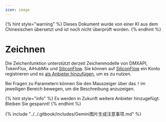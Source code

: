 ```yaml
---
icon: image
---
```


{% hint style="warning" %}
Dieses Dokument wurde von einer KI aus dem Chinesischen übersetzt und ist noch nicht überprüft worden.
{% endhint %}

# Zeichnen

Die Zeichenfunktion unterstützt derzeit Zeichenmodelle von DMXAPI, TokenFlux, AiHubMix und [SiliconFlow](../../pre-basic/providers/siliconcloud.md). Sie können auf [SiliconFlow](https://www.siliconflow.cn/) ein Konto registrieren und es [als Anbieter hinzufügen](settings/providers.md), um es zu nutzen.

Bei Fragen zu Parametern können Sie den Mauszeiger über das `?` im jeweiligen Bereich bewegen, um die Beschreibung anzuzeigen.

{% hint style="info" %}
Es werden in Zukunft weitere Anbieter hinzugefügt. Bleiben Sie gespannt!
{% endhint %}

{% include "../../.gitbook/includes/Gemini图片生成注意事项.md" %}